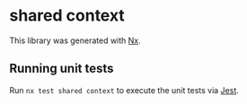 # shared context

This library was generated with [Nx](https://nx.dev).

## Running unit tests

Run `nx test shared context` to execute the unit tests via [Jest](https://jestjs.io).
